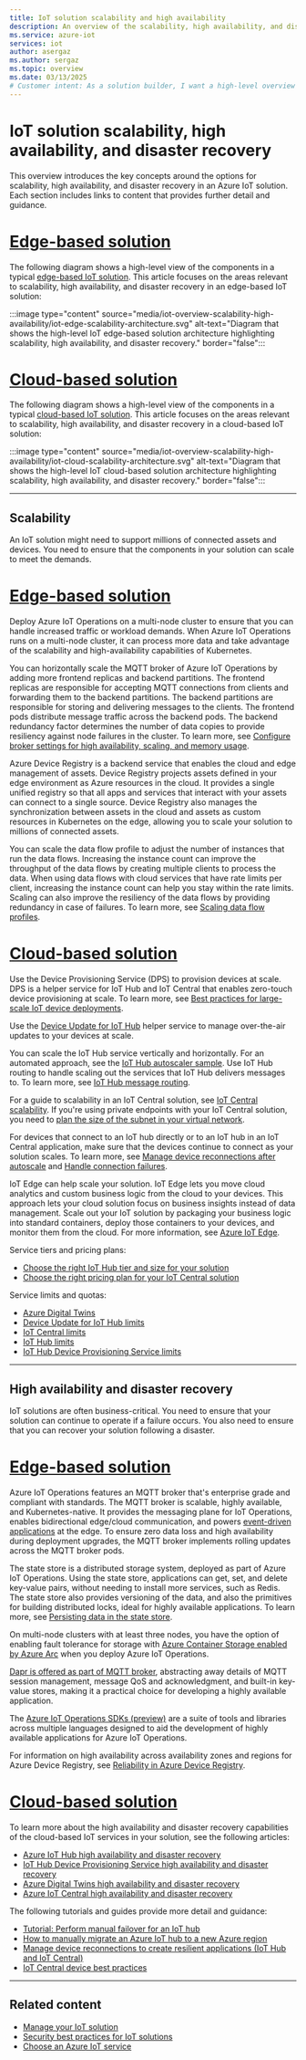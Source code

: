 ```yaml
---
title: IoT solution scalability and high availability
description: An overview of the scalability, high availability, and disaster recovery options for an IoT solution.
ms.service: azure-iot
services: iot
author: asergaz
ms.author: sergaz
ms.topic: overview
ms.date: 03/13/2025
# Customer intent: As a solution builder, I want a high-level overview of the options for scalability, high availability, and disaster recovery in an IoT solution so that I can easily find relevant content for my scenario.
---
```


# IoT solution scalability, high availability, and disaster recovery

This overview introduces the key concepts around the options for scalability, high availability, and disaster recovery in an Azure IoT solution. Each section includes links to content that provides further detail and guidance.

# [Edge-based solution](#tab/edge)

The following diagram shows a high-level view of the components in a typical [edge-based IoT solution](iot-introduction.md#edge-based-solution). This article focuses on the areas relevant to scalability, high availability, and disaster recovery in an edge-based IoT solution:

<!-- Art Library Source# ConceptArt-0-000-032 -->
:::image type="content" source="media/iot-overview-scalability-high-availability/iot-edge-scalability-architecture.svg" alt-text="Diagram that shows the high-level IoT edge-based solution architecture highlighting scalability, high availability, and disaster recovery." border="false":::

# [Cloud-based solution](#tab/cloud)

The following diagram shows a high-level view of the components in a typical [cloud-based IoT solution](iot-introduction.md#cloud-based-solution). This article focuses on the areas relevant to scalability, high availability, and disaster recovery in a cloud-based IoT solution:

<!-- Art Library Source# ConceptArt-0-000-032 -->
:::image type="content" source="media/iot-overview-scalability-high-availability/iot-cloud-scalability-architecture.svg" alt-text="Diagram that shows the high-level IoT cloud-based solution architecture highlighting scalability, high availability, and disaster recovery." border="false":::

---

## Scalability

An IoT solution might need to support millions of connected assets and devices. You need to ensure that the components in your solution can scale to meet the demands.

# [Edge-based solution](#tab/edge)

Deploy Azure IoT Operations on a multi-node cluster to ensure that you can handle increased traffic or workload demands. When Azure IoT Operations runs on a multi-node cluster, it can process more data and take advantage of the scalability and high-availability capabilities of Kubernetes.

You can horizontally scale the MQTT broker of Azure IoT Operations by adding more frontend replicas and backend partitions. The frontend replicas are responsible for accepting MQTT connections from clients and forwarding them to the backend partitions. The backend partitions are responsible for storing and delivering messages to the clients. The frontend pods distribute message traffic across the backend pods. The backend redundancy factor determines the number of data copies to provide resiliency against node failures in the cluster. To learn more, see [Configure broker settings for high availability, scaling, and memory usage](../iot-operations/manage-mqtt-broker/howto-configure-availability-scale.md).

Azure Device Registry is a backend service that enables the cloud and edge management of assets. Device Registry projects assets defined in your edge environment as Azure resources in the cloud. It provides a single unified registry so that all apps and services that interact with your assets can connect to a single source. Device Registry also manages the synchronization between assets in the cloud and assets as custom resources in Kubernetes on the edge, allowing you to scale your solution to millions of connected assets.

You can scale the data flow profile to adjust the number of instances that run the data flows. Increasing the instance count can improve the throughput of the data flows by creating multiple clients to process the data. When using data flows with cloud services that have rate limits per client, increasing the instance count can help you stay within the rate limits. Scaling can also improve the resiliency of the data flows by providing redundancy in case of failures. To learn more, see [Scaling data flow profiles](../iot-operations/connect-to-cloud/howto-configure-dataflow-profile.md).


# [Cloud-based solution](#tab/cloud)

Use the Device Provisioning Service (DPS) to provision devices at scale. DPS is a helper service for IoT Hub and IoT Central that enables zero-touch device provisioning at scale. To learn more, see [Best practices for large-scale IoT device deployments](../iot-dps/concepts-deploy-at-scale.md).

Use the [Device Update for IoT Hub](..\iot-hub-device-update\understand-device-update.md) helper service to manage over-the-air updates to your devices at scale.

You can scale the IoT Hub service vertically and horizontally. For an automated approach, see the [IoT Hub autoscaler sample](https://azure.microsoft.com/resources/samples/iot-hub-dotnet-autoscale/). Use IoT Hub routing to handle scaling out the services that IoT Hub delivers messages to. To learn more, see [IoT Hub message routing](../iot-hub/iot-concepts-and-iot-hub.md#message-routing-sends-data-to-other-endpoints).

For a guide to scalability in an IoT Central solution, see [IoT Central scalability](../iot-central/core/concepts-architecture.md#scalability). If you're using private endpoints with your IoT Central solution, you need to [plan the size of the subnet in your virtual network](../iot-central/core/concepts-private-endpoints.md#plan-the-size-of-the-subnet-in-your-virtual-network).

For devices that connect to an IoT hub directly or to an IoT hub in an IoT Central application, make sure that the devices continue to connect as your solution scales. To learn more, see [Manage device reconnections after autoscale](./concepts-manage-device-reconnections.md) and [Handle connection failures](../iot-central/core/concepts-device-implementation.md#best-practices).

IoT Edge can help scale your solution. IoT Edge lets you move cloud analytics and custom business logic from the cloud to your devices. This approach lets your cloud solution focus on business insights instead of data management. Scale out your IoT solution by packaging your business logic into standard containers, deploy those containers to your devices, and monitor them from the cloud. For more information, see [Azure IoT Edge](../iot-edge/about-iot-edge.md).

Service tiers and pricing plans:

- [Choose the right IoT Hub tier and size for your solution](../iot-hub/iot-hub-scaling.md)
- [Choose the right pricing plan for your IoT Central solution](https://azure.microsoft.com/pricing/details/iot-central/)

Service limits and quotas:

- [Azure Digital Twins](../azure-resource-manager/management/azure-subscription-service-limits.md#azure-digital-twins-limits)
- [Device Update for IoT Hub limits](../azure-resource-manager/management/azure-subscription-service-limits.md#azure-device-update-for-iot-hub-limits)
- [IoT Central limits](../azure-resource-manager/management/azure-subscription-service-limits.md#azure-iot-central-limits)
- [IoT Hub limits](../azure-resource-manager/management/azure-subscription-service-limits.md#azure-iot-hub-limits)
- [IoT Hub Device Provisioning Service limits](../azure-resource-manager/management/azure-subscription-service-limits.md#azure-iot-hub-device-provisioning-service-limits)

---


## High availability and disaster recovery

IoT solutions are often business-critical. You need to ensure that your solution can continue to operate if a failure occurs. You also need to ensure that you can recover your solution following a disaster.

# [Edge-based solution](#tab/edge)

Azure IoT Operations features an MQTT broker that's enterprise grade and compliant with standards. The MQTT broker is scalable, highly available, and Kubernetes-native. It provides the messaging plane for IoT Operations, enables bidirectional edge/cloud communication, and powers [event-driven applications](/azure/architecture/guide/architecture-styles/event-driven) at the edge. To ensure zero data loss and high availability during deployment upgrades, the MQTT broker implements rolling updates across the MQTT broker pods.

The state store is a distributed storage system, deployed as part of Azure IoT Operations. Using the state store, applications can get, set, and delete key-value pairs, without needing to install more services, such as Redis. The state store also provides versioning of the data, and also the primitives for building distributed locks, ideal for highly available applications. To learn more, see [Persisting data in the state store](../iot-operations/create-edge-apps/overview-state-store.md).

On multi-node clusters with at least three nodes, you have the option of enabling fault tolerance for storage with [Azure Container Storage enabled by Azure Arc](/azure/azure-arc/container-storage/overview) when you deploy Azure IoT Operations.

[Dapr is offered as part of MQTT broker](../iot-operations/create-edge-apps/howto-develop-dapr-apps.md), abstracting away details of MQTT session management, message QoS and acknowledgment, and built-in key-value stores, making it a practical choice for developing a highly available application.

The [Azure IoT Operations SDKs (preview)](https://github.com/Azure/iot-operations-sdks) are a suite of tools and libraries across multiple languages designed to aid the development of highly available applications for Azure IoT Operations.

For information on high availability across availability zones and regions for Azure Device Registry, see [Reliability in Azure Device Registry](../reliability/reliability-device-registry.md).

# [Cloud-based solution](#tab/cloud)

To learn more about the high availability and disaster recovery capabilities of the cloud-based IoT services in your solution, see the following articles:

- [Azure IoT Hub high availability and disaster recovery](../iot-hub/iot-hub-ha-dr.md)
- [IoT Hub Device Provisioning Service high availability and disaster recovery](../iot-dps/iot-dps-ha-dr.md)
- [Azure Digital Twins high availability and disaster recovery](../digital-twins/concepts-high-availability-disaster-recovery.md)
- [Azure IoT Central high availability and disaster recovery](../iot-central/core/concepts-architecture.md#high-availability-and-disaster-recovery)

The following tutorials and guides provide more detail and guidance:

- [Tutorial: Perform manual failover for an IoT hub](../iot-hub/tutorial-manual-failover.md)
- [How to manually migrate an Azure IoT hub to a new Azure region](../iot-hub/migrate-hub-arm.md)
- [Manage device reconnections to create resilient applications (IoT Hub and IoT Central)](./concepts-manage-device-reconnections.md)
- [IoT Central device best practices](../iot-central/core/concepts-device-implementation.md#best-practices)

---

## Related content

- [Manage your IoT solution](iot-overview-solution-management.md)
- [Security best practices for IoT solutions](iot-overview-security.md)
- [Choose an Azure IoT service](iot-services-and-technologies.md)